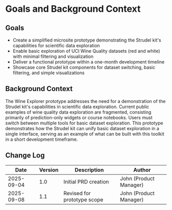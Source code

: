 # Goals and Background Context

## Goals

- Create a simplified microsite prototype demonstrating the Strudel kit's capabilities for scientific data exploration
- Enable basic exploration of UCI Wine Quality datasets (red and white) with minimal filtering and visualization
- Deliver a functional prototype within a one-month development timeline
- Showcase core Strudel kit components for dataset switching, basic filtering, and simple visualizations

## Background Context

The Wine Explorer prototype addresses the need for a demonstration of the Strudel kit's capabilities in scientific data exploration. Current public examples of wine quality data exploration are fragmented, consisting primarily of prediction-only widgets or course notebooks. Users must switch between multiple tools for basic dataset exploration. This prototype demonstrates how the Strudel kit can unify basic dataset exploration in a single interface, serving as an example of what can be built with this toolkit in a short development timeframe.

## Change Log

| Date       | Version | Description                 | Author                 |
| ---------- | ------- | --------------------------- | ---------------------- |
| 2025-09-04 | 1.0     | Initial PRD creation        | John (Product Manager) |
| 2025-09-08 | 1.1     | Revised for prototype scope | John (Product Manager) |
